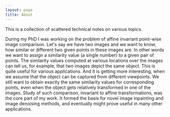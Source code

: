 ```yaml
---
layout: page
title: About
---
```


<p class="message">
  This is a collection of scattered technical notes on various topics.
  
  During my PhD I was working on the problem of affine invariant point-wise image comparison. Let's say we have two images and we want to know, how similar or different two given points in these images are. In other words we want to assign a similarity value (a single number) to a given pair of points. The similarity values computed at various locations over the images can tell us, for example, that two images depict the same object. This is quite useful for various applications. And it is getting more interesting, when we assume that the object can be captured from different viewpoints. We still want to obtain exactly the same similarity values for corresponding points, even when the object gets relatively transformed in one of the images. Study of such comparison, invariant to affine transformations, was the core part of my work. It formed the basis for novel image inpainting and image denoising methods, and eventually might prove useful in many other applications.
</p>
